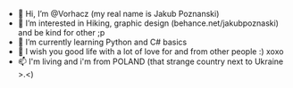 - 👋 Hi, I’m @Vorhacz (my real name is Jakub Poznanski)
- 👀 I’m interested in Hiking, graphic design (behance.net/jakubpoznaski) and be kind for other ;p
- 🌱 I’m currently learning Python and C# basics
- 💞️ I wish you good life with a lot of love for and from other people :) xoxo
- 📫 I'm living and i'm from POLAND (that strange country next to Ukraine >.<)
